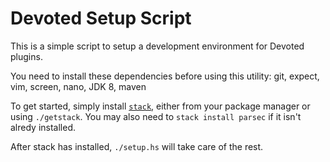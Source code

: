 Devoted Setup Script
====================

This is a simple script to setup a development environment for Devoted plugins.

You need to install these dependencies before using this utility: git, expect, vim, screen, nano, JDK 8, maven

To get started, simply install [`stack`](https://docs.haskellstack.org/en/stable/README/), either from your package manager or using `./getstack`. You may also need to `stack install parsec` if it isn't alredy installed.

After stack has installed, `./setup.hs` will take care of the rest.
